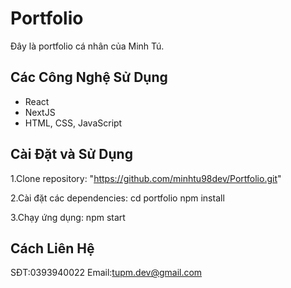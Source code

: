 # Portfolio
Đây là portfolio cá nhân của Minh Tú.

## Các Công Nghệ Sử Dụng
- React
- NextJS
- HTML, CSS, JavaScript

## Cài Đặt và Sử Dụng
1.Clone repository:
"https://github.com/minhtu98dev/Portfolio.git"

2.Cài đặt các dependencies:
cd portfolio
npm install

3.Chạy ứng dụng:
npm start

## Cách Liên Hệ
SĐT:0393940022
Email:tupm.dev@gmail.com
